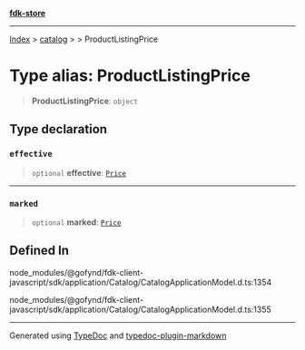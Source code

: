 [**fdk-store**](../../../README.md)
***

[Index](../../../API.md) > [catalog](../../README.md) > [<internal>](../README.md) > ProductListingPrice

# Type alias: ProductListingPrice

> **ProductListingPrice**: `object`

## Type declaration

### `effective`

> `optional` **effective**: [`Price`](type-alias.Price.md)

***

### `marked`

> `optional` **marked**: [`Price`](type-alias.Price.md)

## Defined In

node\_modules/@gofynd/fdk-client-javascript/sdk/application/Catalog/CatalogApplicationModel.d.ts:1354

node\_modules/@gofynd/fdk-client-javascript/sdk/application/Catalog/CatalogApplicationModel.d.ts:1355

***
Generated using [TypeDoc](https://typedoc.org/) and [typedoc-plugin-markdown](https://www.npmjs.com/package/typedoc-plugin-markdown)
